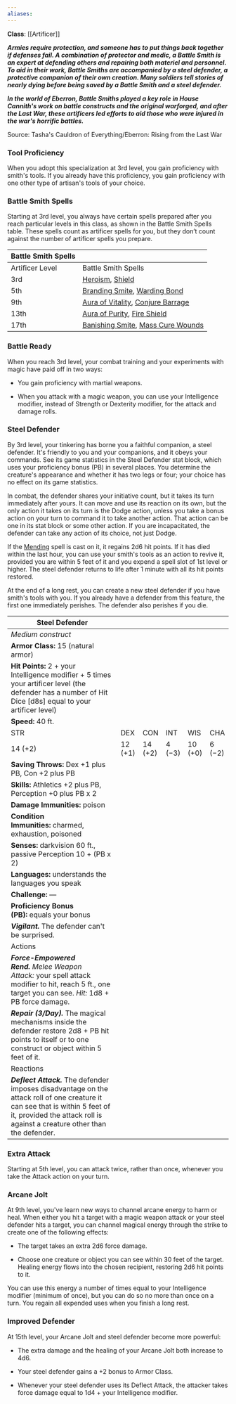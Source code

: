 ```yaml
---
aliases:
---
```

**Class**: [[Artificer]] 

**_Armies require protection, and someone has to put things back together if defenses fail. A combination of protector and medic, a Battle Smith is an expert at defending others and repairing both materiel and personnel. To aid in their work, Battle Smiths are accompanied by a steel defender, a protective companion of their own creation. Many soldiers tell stories of nearly dying before being saved by a Battle Smith and a steel defender._**

**_In the world of Eberron, Battle Smiths played a key role in House Cannith's work on battle constructs and the original warforged, and after the Last War, these artificers led efforts to aid those who were injured in the war's horrific battles._**

Source: Tasha's Cauldron of Everything/Eberron: Rising from the Last War

### Tool Proficiency

When you adopt this specialization at 3rd level, you gain proficiency with smith's tools. If you already have this proficiency, you gain proficiency with one other type of artisan's tools of your choice.

### Battle Smith Spells

Starting at 3rd level, you always have certain spells prepared after you reach particular levels in this class, as shown in the Battle Smith Spells table. These spells count as artificer spells for you, but they don’t count against the number of artificer spells you prepare.

|Battle Smith Spells|   |
|---|---|
|Artificer Level|Battle Smith Spells|
|3rd|[Heroism](http://dnd5e.wikidot.com/spell:heroism), [Shield](http://dnd5e.wikidot.com/spell:shield)|
|5th|[Branding Smite](http://dnd5e.wikidot.com/spell:branding-smite), [Warding Bond](http://dnd5e.wikidot.com/spell:warding-bond)|
|9th|[Aura of Vitality](http://dnd5e.wikidot.com/spell:aura-of-vitality), [Conjure Barrage](http://dnd5e.wikidot.com/spell:conjure-barrage)|
|13th|[Aura of Purity](http://dnd5e.wikidot.com/spell:aura-of-purity), [Fire Shield](http://dnd5e.wikidot.com/spell:fire-shield)|
|17th|[Banishing Smite](http://dnd5e.wikidot.com/spell:banishing-smite), [Mass Cure Wounds](http://dnd5e.wikidot.com/spell:mass-cure-wounds)|

### Battle Ready

When you reach 3rd level, your combat training and your experiments with magic have paid off in two ways:

- You gain proficiency with martial weapons.

- When you attack with a magic weapon, you can use your Intelligence modifier, instead of Strength or Dexterity modifier, for the attack and damage rolls.

### Steel Defender

By 3rd level, your tinkering has borne you a faithful companion, a steel defender. It's friendly to you and your companions, and it obeys your commands. See its game statistics in the Steel Defender stat block, which uses your proficiency bonus (PB) in several places. You determine the creature's appearance and whether it has two legs or four; your choice has no effect on its game statistics.

In combat, the defender shares your initiative count, but it takes its turn immediately after yours. It can move and use its reaction on its own, but the only action it takes on its turn is the Dodge action, unless you take a bonus action on your turn to command it to take another action. That action can be one in its stat block or some other action. If you are incapacitated, the defender can take any action of its choice, not just Dodge.

If the [Mending](http://dnd5e.wikidot.com/spell:mending) spell is cast on it, it regains 2d6 hit points. If it has died within the last hour, you can use your smith's tools as an action to revive it, provided you are within 5 feet of it and you expend a spell slot of 1st level or higher. The steel defender returns to life after 1 minute with all its hit points restored.

At the end of a long rest, you can create a new steel defender if you have smith's tools with you. If you already have a defender from this feature, the first one immediately perishes. The defender also perishes if you die.

|Steel Defender|   |   |   |   |   |
|---|---|---|---|---|---|
|_Medium construct_|   |   |   |   |   |
|**Armor Class:** 15 (natural armor)|   |   |   |   |   |
|**Hit Points:** 2 + your Intelligence modifier + 5 times your artificer level (the defender has a number of Hit Dice [d8s] equal to your artificer level)|   |   |   |   |   |
|**Speed:** 40 ft.|   |   |   |   |   |
|STR|DEX|CON|INT|WIS|CHA|
|14 (+2)|12 (+1)|14 (+2)|4 (−3)|10 (+0)|6 (−2)|
|**Saving Throws:** Dex +1 plus PB, Con +2 plus PB|   |   |   |   |   |
|**Skills:** Athletics +2 plus PB, Perception +0 plus PB x 2|   |   |   |   |   |
|**Damage Immunities:** poison|   |   |   |   |   |
|**Condition Immunities:** charmed, exhaustion, poisoned|   |   |   |   |   |
|**Senses:** darkvision 60 ft., passive Perception 10 + (PB x 2)|   |   |   |   |   |
|**Languages:** understands the languages you speak|   |   |   |   |   |
|**Challenge:** —|   |   |   |   |   |
|**Proficiency Bonus (PB):** equals your bonus|   |   |   |   |   |
|**_Vigilant._** The defender can't be surprised.|   |   |   |   |   |
|Actions|   |   |   |   |   |
|**_Force-Empowered Rend._** _Melee Weapon Attack:_ your spell attack modifier to hit, reach 5 ft., one target you can see. _Hit:_ 1d8 + PB force damage.|   |   |   |   |   |
|**_Repair (3/Day)._** The magical mechanisms inside the defender restore 2d8 + PB hit points to itself or to one construct or object within 5 feet of it.|   |   |   |   |   |
|Reactions|   |   |   |   |   |
|**_Deflect Attack._** The defender imposes disadvantage on the attack roll of one creature it can see that is within 5 feet of it, provided the attack roll is against a creature other than the defender.|   |   |   |   |   |

### Extra Attack

Starting at 5th level, you can attack twice, rather than once, whenever you take the Attack action on your turn.

### Arcane Jolt

At 9th level, you've learn new ways to channel arcane energy to harm or heal. When either you hit a target with a magic weapon attack or your steel defender hits a target, you can channel magical energy through the strike to create one of the following effects:

- The target takes an extra 2d6 force damage.

- Choose one creature or object you can see within 30 feet of the target. Healing energy flows into the chosen recipient, restoring 2d6 hit points to it.

You can use this energy a number of times equal to your Intelligence modifier (minimum of once), but you can do so no more than once on a turn. You regain all expended uses when you finish a long rest.

### Improved Defender

At 15th level, your Arcane Jolt and steel defender become more powerful:

- The extra damage and the healing of your Arcane Jolt both increase to 4d6.

- Your steel defender gains a +2 bonus to Armor Class.

- Whenever your steel defender uses its Deflect Attack, the attacker takes force damage equal to 1d4 + your Intelligence modifier.